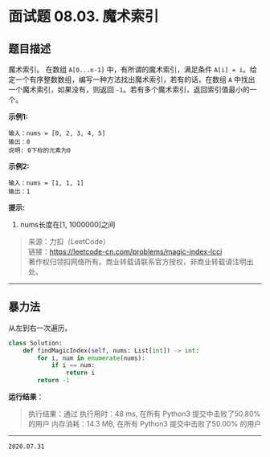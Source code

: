 # 面试题 08.03. 魔术索引

## 题目描述

魔术索引。 在数组 `A[0...n-1]` 中，有所谓的魔术索引，满足条件 `A[i] = i`。给定一个有序整数数组，编写一种方法找出魔术索引，若有的话，在数组 `A` 中找出一个魔术索引，如果没有，则返回 `-1`。若有多个魔术索引，返回索引值最小的一个。

**示例1:**

```text
输入：nums = [0, 2, 3, 4, 5]
输出：0
说明: 0下标的元素为0
```

**示例2:**

```text
输入：nums = [1, 1, 1]
输出：1
```

**提示:**

1. nums长度在[1, 1000000]之间

> 来源：力扣（LeetCode）  
> 链接：<https://leetcode-cn.com/problems/magic-index-lcci>  
> 著作权归领扣网络所有。商业转载请联系官方授权，非商业转载请注明出处。

---

## 暴力法

从左到右一次遍历。

```python
class Solution:
    def findMagicIndex(self, nums: List[int]) -> int:
        for i, num in enumerate(nums):
            if i == num:
                return i
        return -1

```

**运行结果**：

> 执行结果：通过
> 执行用时：48 ms, 在所有 Python3 提交中击败了50.80% 的用户
> 内存消耗：14.3 MB, 在所有 Python3 提交中击败了50.00% 的用户

---

`2020.07.31`
